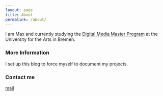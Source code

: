 ```yaml
---
layout: page
title: About
permalink: /about/
---
```


I am Max and currently studying the [Digital Media Master Program](http://digitalmedia-bremen.de/) at the University for the Arts in Bremen.

### More Information

I set up this blog to force myself to document my projects.

### Contact me

[mail](mailto:mwolfs@hfk-bremen.de)
